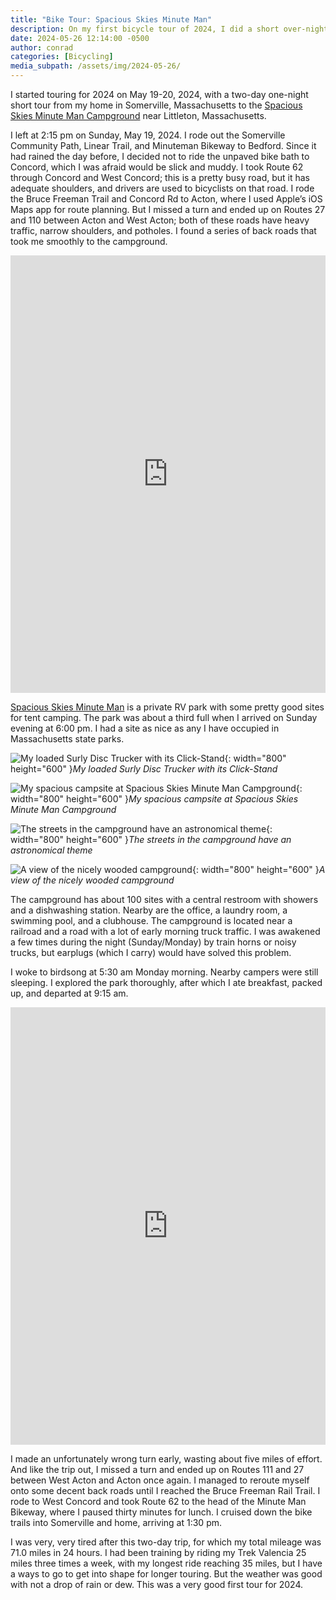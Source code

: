 ```yaml
---
title: "Bike Tour: Spacious Skies Minute Man"
description: On my first bicycle tour of 2024, I did a short over-nighter to Spacious Skies Minuteman Campground near Littleton, Massachusetts.
date: 2024-05-26 12:14:00 -0500
author: conrad
categories: [Bicycling]
media_subpath: /assets/img/2024-05-26/
---
```


I started touring for 2024 on May 19-20, 2024, with a two-day one-night short
tour from my home in Somerville, Massachusetts to the [Spacious Skies Minute Man
Campground](https://spaciousskiescampgrounds.com/minute-man/) near Littleton,
Massachusetts.

I left at 2:15 pm on Sunday, May 19, 2024. I rode out the Somerville Community
Path, Linear Trail, and Minuteman Bikeway to Bedford. Since it had rained the
day before, I decided not to ride the unpaved bike bath to Concord, which I was
afraid would be slick and muddy. I took Route 62 through Concord and West
Concord; this is a pretty busy road, but it has adequate shoulders, and drivers
are used to bicyclists on that road. I rode the Bruce Freeman Trail and Concord
Rd to Acton, where I used Apple’s iOS Maps app for route planning. But I missed
a turn and ended up on Routes 27 and 110 between Acton and West Acton; both of
these roads have heavy traffic, narrow shoulders, and potholes. I found a series
of back roads that took me smoothly to the campground.

<iframe src="https://ridewithgps.com/embeds?type=trip&#038;id=182758703&#038;title=Somerville%20to%20Spacious%20Skies%20Minute%20Man%20Campground&#038;sampleGraph=true" style="width: 1px; min-width: 100%; height: 700px; border: none;" scrolling="no"></iframe>

[Spacious Skies Minute Man](https://spaciousskiescampgrounds.com/minute-man/) is
a private RV park with some pretty good sites for tent camping. The park was
about a third full when I arrived on Sunday evening at 6:00 pm. I had a site as
nice as any I have occupied in Massachusetts state parks.

![My loaded Surly Disc Trucker with its
Click-Stand](my-loaded-surly-disc-trucker-with-its-click-stand.jpeg){:
width="800" height="600" }_My loaded
Surly Disc Trucker with its Click-Stand_

![My spacious campsite at Spacious Skies Minute Man
Campground](my-spacious-campsite-at-spacious-skies-minute-man-campground.jpeg){:
width="800" height="600" }_My
spacious campsite at Spacious Skies Minute Man Campground_

![The streets in the campground have an astronomical
theme](the-streets-in-the-campground-have-an-astronomical-theme.jpeg){:
width="800" height="600" }_The
streets in the campground have an astronomical theme_

![A view of the nicely wooded
campground](a-view-of-the-nicely-wooded-campground.jpeg){:
width="800" height="600" }_A view of the nicely
wooded campground_

The campground has about 100 sites with a central restroom with showers and a
dishwashing station. Nearby are the office, a laundry room, a swimming pool, and
a clubhouse. The campground is located near a railroad and a road with a lot of
early morning truck traffic. I was awakened a few times during the night
(Sunday/Monday) by train horns or noisy trucks, but earplugs (which I carry)
would have solved this problem.

I woke to birdsong at 5:30 am Monday morning. Nearby campers were still
sleeping. I explored the park thoroughly, after which I ate breakfast, packed
up, and departed at 9:15 am.

<iframe src="https://ridewithgps.com/embeds?type=trip&#038;id=182769186&#038;title=Spacious%20Skies%20Minute%20Man%20Campground%20to%20Somerville&#038;sampleGraph=true" style="width: 1px; min-width: 100%; height: 700px; border: none;" scrolling="no"></iframe>

I made an unfortunately wrong turn early, wasting about five miles of effort.
And like the trip out, I missed a turn and ended up on Routes 111 and 27 between
West Acton and Acton once again. I managed to reroute myself onto some decent
back roads until I reached the Bruce Freeman Rail Trail. I rode to West Concord
and took Route 62 to the head of the Minute Man Bikeway, where I paused thirty
minutes for lunch. I cruised down the bike trails into Somerville and home,
arriving at 1:30 pm.

I was very, very tired after this two-day trip, for which my total mileage was
71.0 miles in 24 hours. I had been training by riding my Trek Valencia 25 miles
three times a week, with my longest ride reaching 35 miles, but I have a ways to
go to get into shape for longer touring. But the weather was good with not a
drop of rain or dew. This was a very good first tour for 2024.
